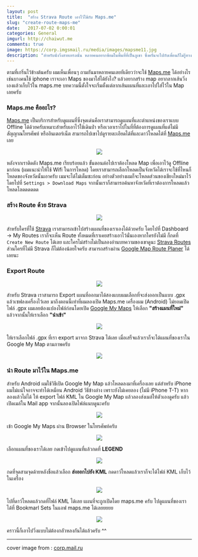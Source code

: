 ```yaml
---
layout: post
title:  "สร้าง Strava Route เอาไว้ใช้กับ Maps.me"
slug: "create-route-maps-me"
date:   2017-07-02 0:00:01
categories: General
imgurl: http://chaiwut.me
comments: true
image: https://corp.imgsmail.ru/media/images/mapsme11.jpg
description: "สำหรับนั่งวิ่งสายเทรลนั้น หลายคนอยากซ้อมในพื้นที่ที่เป็นภูเขา ซึ่งครั้นจะไปกับเพื่อนก็ไม่รู้ทาง จะตาม Maps ทั้งหลายก็ไม่รู้ว่าจะไปตามเส้นทางได้ถูกหรือเปล่า โหลดแอพ Maps.me มาเพื่อใช้ตอนไม่มีเน็ตก็ไม่รู้ว่าจะ Import Map เข้ามาได้อย่างไร วันนี้เราจะมาคุยเรื่องนี้กันครับ"
---
```

ตามที่เกริ่นไว้ข้างต้นครับ ผมเห็นเพื่อนๆ ถามกันมาหลายคนเลยทีเดียวว่าจะใช้ [Maps.me](http://maps.me/en/home) ได้อย่างไร เช่นบางคนใช้ iphone เราจะเอา Maps ของมาใส่ได้ยังไง? แล้วอยากสร้าง map อยากลากเส้นวิ่งเองแล้วเก็บไว้ใน maps.me บทความนี้ตั้งใจจะเริ่มตั้งแต่ลากเส้นแผนที่และเอาไปใส่ไว้ใน Map เลยครับ

### Maps.me คืออะไร?
[Maps.me](http://maps.me/en/home) เป็นบริการสำหรับดูแผนที่ซึ่งจุดเด่นคือเราสามารถดูแผนที่และตำแหน่งของเราแบบ Offline ได้ด้วยครับเหมาะสำหรับเอาไว้ใช้เดินป่า หรือเวลาเราไปในที่ที่ต้องการดูแผนที่แต่ไม่มีสัญญาณโทรศัพท์ หรืออินเตอร์เน็ต สามารถไปเขาไปดูรายละเอียดได้ที่และดาว์โหลดได้ที่ [Maps.me](http://maps.me/en/home) เลย

<center><img src="https://7wuknw.dm2301.livefilestore.com/y4psWjKydnqkvcvlRGM2f9b4DGGuAZ3WtYTFHYVxKhm-F7ymOUvwlogHexRoU5vDRS5zANRZnCj0dX8I7_klyukRVYdew4QuwfzGEEXKzW_vMK1WBkPXcAtjxob1Pk9iUjZt74nU11FRsdVnrToHT3Gu7rzC-hnqjZmSZJG5pxyaP638T7apS8qsiXZqAaQ7BSGUpMBf1nug0CtNePOHX1yIw/Screenshot_20170702-220228.jpg?psid=1"></center>

หลังจากเราติดตัง Maps.me เรียบร้อยแล้ว ขั้นตอนต่อไปเราต้องโหลด Map เพื่อเอาไว้ดู Offline มาก่อน (ผมแนะนำให้ใช้ Wifi ในการโหลด) โดยเราสามารถเลือกโหลดเป็นจังหวัดได้เราจะใช้ที่ไหนก็โหลดของจังหวัดนั้นเอาครับ เมมจะได้ไม่เต็มซะก่อน อย่างตัวอย่างผมก็จะโหลดส่วนของเชียงใหม่มาไว้ โดยไปที่ `Settings > Download Maps` จากนั้นเราก็สามารถค้นหาจังหวัดที่เราต้องการโหลดแล้วโหลดโลดดดดดด

### สร้าง Route ด้วย Strava

<center><img src="https://uryfca.dm2301.livefilestore.com/y4p_fCWsSztyfoc-Vl21vdZG-VL2oWA8wZdNhjnzYAqNXQqURRaEAx-AZ4Jn3rzAnC4BDjpESnKrtZHlh-jRU3PSEjgGr8-ZeV6n6CdhQA_MgUOR8EH3N7jLxchG7P6nmVuXZF0qezvltwqc4eMK8FA4FapCvDcG57IoDOMSEkzm9enFmlJodgLW31_njFMn8Tm6jlIoN_U_kI0YDkwewTFWw/Screen%20Shot%202560-07-02%20at%2010.15.21%20PM.png?psid=1"></center>

สำหรับใครที่ใช้ [Strava](http://www.strava.com) เราสามารถเข้าไปสร้างแผนที่ของเราเองได้ด้วยครับ โดยไปที่ Dashboard -> My Routes เราก็จะเห็น Route ทั้งหมดที่เราเคยสร้างเอาไว้นั่นเองหากใครยังไม่มี ก็กดที่ `Create New Route` ได้เลย และใครไม่สร้างไม่เป็นลองอ่านบทความของเขาดูนะ [Strava Routes](https://support.strava.com/hc/en-us/articles/216918387-Strava-Routes) ส่วนใครที่ไม่มี Strava ก็ไม่ต้องน้อยใจครับ สามารถสร้างผ่าน [Google Map Route Planer](https://www.google.com/maps/d/u/0/edit?mid=1DjR5JjL9zJ0HZ4dfXA6exJU7E3k&ll=18.4558348498376%2C98.96548853125&z=7) ได้เลยนะ

### Export Route
<center><img src="https://uryfca.dm2301.livefilestore.com/y4pPtrJKIjNekl2VqjEBK4kf2tKsLjqbs67Orlm35vy22mimTa64wtEr8ijX0OBusjtHg6mgY3i8gC1fmbLf_J5iMxmRdyLPKAwLS3WCJy6ahNWfu-rM_MkkdQKk4TxHenJ3mkjnpbWxk4UeY0tgqoT4u4qdEaJIxdmZwib9jFWwa2_ZuEAsROI6Y0pe3Dk4zX7IB5B9hpWW5gdjLMBU9WBPA/Screen%20Shot%202560-07-02%20at%2010.24.23%20PM.png?psid=1"></center>

สำหรับ Strava เราสามารถ Export แผนที่ออกมาได้สองแบบผมเลือกที่จะส่งออกเป็นแบบ .gpx แล้วเซฟลงเครื่องไว้เลย มาถึงตอนนี้เท่าที่ผมลองเปิด Maps.me เครื่องผม (Android) ไม่ยอมเปิดไฟล์ .gpx ผมเลยต้องแปลงไฟล์ก่อนโดยเปิด [Google My Maps](https://www.google.com/maps/about/mymaps/) ให้เลือก **"สร้างแผนที่ใหม่"** แล้วจากนั้นให้เราเลือก **"นำเข้า"**

<center><img src="https://uryfca.dm2301.livefilestore.com/y4phR6u7hGBNaRn1jsxgEnyFfBvGFlPqDmRZnqPYh3VrZfxb9MUn46JtIbi1roFBO47TahX-HPNZjWT69CIVR-fhYT19faPFMj_ZeY5zLIGtk8Nz7-qXaDKLhWwQET_YKXFP2M4EMSfMVbT613KT4_XUzGdARinaVjAGeU1z_GeGK396iYG463IfwNvXx0M3GtL1fMdQ0YEoPNudyp_fQrndg/Screen%20Shot%202560-07-02%20at%2010.30.45%20PM.png?psid=1"></center>

ให้เราเลือกไฟล์ .gpx ที่เรา export มาจาก Strava ได้เลย เมื่อเสร็จแล้วเราก็จะได้แผนที่ของเราใน Google My Map ตามภาพครับ

<center><img src="https://uryfca.dm2301.livefilestore.com/y4p2kPYNC5-qUsyViIlRaLsTm3MfJt2Zps1kQdNjJgYx0vBtY6dPCQGj0_LsObnUUlhQtLQsUi8V7Qx74wwZ9abKwFA4TI7DfvRZlbZX9J6KO7zEUHt2BmoUUGjfoBeqf_6vOt23SaBbqfNrJ0M9QMdjPoNy00yh6toDAEbR1yJKLSSl3-SzbnChzsaPMIiblzbscHjr1Xpu3h6RPnb1laF1w/Screen%20Shot%202560-07-02%20at%2010.33.02%20PM.png?psid=1"></center>

### นำ Route มาไว้ใน Maps.me

สำหรับ Android ผมใช้วิธีเปิด Google My Map แล้วโหลดลงมาที่เครื่องเลย แต่สำหรับ iPhone ผมไม่แน่ใจอาจจะทำได้เหมือน Android วิธีข้างล่าง เพราะยังไม่เคยลอง (ไม่มี iPhone T-T) หากลองแล้วไม่ได้ ให้ export ไฟล์ KML ใน Google My Map แล้วลองส่งเมล์ให้ตัวเองดูครับ แล้วเปิดเมล์ใน Mail app จากนั้นลองเปิดไฟล์แนบดูนะครับ

<center><img src="https://uryfca.dm2301.livefilestore.com/y4p5iKqxP8ffXbSC2FClbt5BYI81w0A9BcEF9m0PwnliTbEWHD78Mqb8mrysPTxvkm1mmQuRi7jvuSVO7Y3kpI9dUI7oz46gDApTipm97rs3OL6TzzRq2W_5BQEPEVjomlhVDrrAb4pe3WSOeBFS78Ey_0Sz1gjwS3gP0XxYgDPD7DMl5-yV-S3cN2wwL8zw0BaRZuYS2HBECEQ0POK2YRjeA/Screenshot_20170702-224604.jpg?psid=1"></center>

เข้า Google My Maps ผ่าน Browser ในโทรศัพท์ครับ

<center><img src="https://uryfca.dm2301.livefilestore.com/y4ptG0WH9m_dfXafkQbxQBesleYdJwY8fEcwoF_pLSA3OA8ICGGEl0k5Lrk26nNjQTEb3SIn6KJ7lx7xvPVhHD5EIZ1fXwmbrT1KaufPHOTjFFzGW7jP5Y6VdAiw90RdUKijDaI0nQJMslOl1Mpw2ydtnXHtu8flbzFsdTtQKZ5EnrRXZJj_PakteHSs_6Mjmtd-4oFxhBXYLZi45EDcOB7GA/Screenshot_20170702-224705.jpg?psid=1"></center>

เลือกแผนที่ของเราได้เลย กดเข้าไปดูแผนที่แล้วกดที่ **LEGEND**

<center><img src="https://uryfca.dm2301.livefilestore.com/y4pLfT-QUz0AcOhE6b12o-V55uDpQcpemMBTUT3RvQ39EdB7k3Jw1qQ8EEhRmaT-7X5RewCybIw2MDxDLyynzOngllLexm2y143GXTQWFKOGh69LCmZGdjm4L1Al-U3BlMI6vGnMxoHXRcJuwNUsmGP4V_llGufG4X8kJYlawmS6EI0jbLjsjLU2ZlCh2RmJ4DbQ-a_4OwLH2zj0o40oOoGSg/Screenshot_20170702-224712.jpg?psid=1"></center>

กดที่จุดสามจุดด้ายหลังชื่อแล้วเลือก **ส่งออกไปยัง KML** กดดาว์โหลดแล้วเราก็จะได้ไฟล์ KML เก็บไว้ในเครื่อง

<center><img src="https://uryfca.dm2301.livefilestore.com/y4pgKP-OTlYN5HAwWYdTbL1Y-5nPuQMy6ly6_3cc6iLvL8Se-5pfZWQotJK5m7TScbLE9S4QiYkyw2oLkhio_r98tLk49gg174bsRiJQlCHuWSKlkQQpN9jp_uiiswuvP3QOXJE0oRMhd3Ff2A_Hzvrlo-pJmcWGpRljJJrvNEnYyvx9bMDY-DudAU0Im4oOQNdIgm2DPlHnyt9-rXjaWGVFw/Screenshot_20170702-224803.jpg?psid=1"></center>

ไปที่ดาว์โหลดแล้วกดที่ไฟล์ KML ได้เลย แผนที่จะถูกเปิดโดย maps.me ครับ ไปดูแผนที่ของเราได้ที่ Bookmarl Sets ในแอฟ maps.me ได้เลยยยยย

<center><img src="https://uryfca.dm2301.livefilestore.com/y4pI0bhuUy8s7LR_or408DbaFwuPXQ56amI69PaZ2IgdjDan1CnxQqFsxHWwuYMVFI_IVXM5Z8dyi36av87rqdCIB7WHm9cs8xLlNObqWVwFbUMHw19Dm5j9KJiXBo2A7jMW5qSm46iJ9VjbOf8_EeaqcRRxWT8wveDCbwgdvMoucyJyPsEEl2DKlivi4ax8xaRjlJHWykh3wOSWE_UDEgVpw/Screenshot_20170702-224818.jpg?psid=1"></center>

คราวนี้ก็เอาไปวิ่งแบบไม่ต้องกลัวหลงกันได้แล้วครับ ^^

---

cover image from : [corp.mail.ru](https://corp.mail.ru/en/mobile/releases/9866/)
